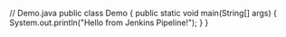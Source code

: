 // Demo.java
public class Demo {
    public static void main(String[] args) {
        System.out.println("Hello from Jenkins Pipeline!");
    }
}
